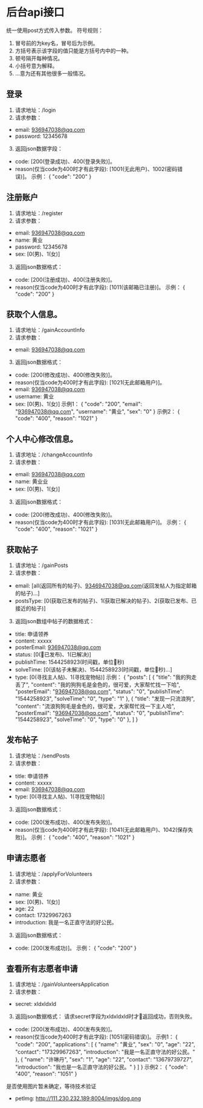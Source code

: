 # 后台api接口

统一使用post方式传入参数。
符号规则：
1. 冒号前的为key名，冒号后为示例。
2. 方括号表示该字段的值只能是方括号内中的一种。
3. 顿号隔开每种情况。
4. 小括号意为解释。
5. ...意为还有其他很多一般情况。

## 登录

1. 请求地址：/login
2. 请求参数：
+ email: 936947038@qq.com
+ password: 12345678
3. 返回json数据字段：
+ code: [200(登录成功)、400(登录失败)]。
+ reason(仅当code为400时才有此字段): [1001(无此用户)、1002(密码错误)]。
示例：
{
    "code": "200"
}

## 注册账户

1. 请求地址：/register
2. 请求参数：
+ email: 936947038@qq.com
+ name: 黄业
+ password: 12345678
+ sex: [0(男)、1(女)]
3. 返回json数据格式：
+ code: [200(注册成功)、400(注册失败)]。
+ reason(仅当code为400时才有此字段): [1011(该邮箱已注册)]。
示例：
{
    "code": "200"
}

## 获取个人信息。

1. 请求地址：/gainAccountInfo
2. 请求参数：
+ email: 936947038@qq.com
3. 返回json数据格式：
+ code: [200(修改成功)、400(修改失败)]。
+ reason(仅当code为400时才有此字段): [1021(无此邮箱用户)]。
+ email: 936947038@qq.com
+ username: 黄业
+ sex: [0(男)、1(女)]
示例1：
{
    "code": "200",
    "email": "936947038@qq.com",
    "username": "黄业",
    "sex": "0"
}
示例2：
{
    "code": "400",
    "reason": "1021"
}

## 个人中心修改信息。

1. 请求地址：/changeAccountInfo
2. 请求参数：
+ email: 936947038@qq.com
+ name: 黄业业
+ sex: [0(男)、1(女)]
3. 返回json数据格式：
+ code: [200(修改成功)、400(修改失败)]。
+ reason(仅当code为400时才有此字段): [1031(无此邮箱用户)]。
示例：
{
    "code": "400",
    "reason": "1021"
}

## 获取帖子

1. 请求地址：/gainPosts
2. 请求参数：
+ email: [all(返回所有的帖子)、9346947038@qq.com(返回发帖人为指定邮箱的帖子)...]
+ postsType: [0(获取已发布的帖子)、1(获取已解决的帖子)、2(获取已发布、已接近的帖子)]
3. 返回json数组中帖子的数据格式：
+ title: 申请领养
+ content: xxxxx
+ posterEmail: 936947038@qq.com
+ status: [0(已发布)、1(已解决)]
+ publishTime: 1544258923(时间戳，单位秒)
+ solveTime: [0(该帖子未解决)、1544258923(时间戳，单位秒)...]
+ type: [0(寻找主人帖)、1(寻找宠物帖)]
示例：
{
    "posts": [
        {
            "title": "我的狗走丢了",
            "content": "我的狗狗毛是金色的，很可爱，大家帮忙找一下哈",
            "posterEmail": "936947038@qq.com",
            "status": "0",
            "publishTime": "1544258923",
            "solveTime": "0",
            "type": "1"
        },
        {
            "title": "发现一只流浪狗",
            "content": "流浪狗狗毛是金色的，很可爱，大家帮忙找一下主人哈",
            "posterEmail": "936947038@qq.com",
            "status": "0",
            "publishTime": "1544258923",
            "solveTime": "0",
            "type": "0"
        },
    ]
}

## 发布帖子

1. 请求地址：/sendPosts
2. 请求参数：
+ title: 申请领养
+ content: xxxxx
+ email: 936947038@qq.com
+ type: [0(寻找主人帖)、1(寻找宠物帖)]
3. 返回json数据格式：
+ code: [200(发布成功)、400(发布失败)]。
+ reason(仅当code为400时才有此字段): [1041(无此邮箱用户)、1042(保存失败)]。
示例：
{
    "code": "400",
    "reason": "1021"
}

## 申请志愿者

1. 请求地址：/applyForVolunteers
2. 请求参数：
+ name: 黄业
+ sex: [0(男)、1(女)]
+ age: 22
+ contact: 17329967263
+ introduction: 我是一名正直守法的好公民。
3. 返回json数据格式：
+ code: [200(发布成功)]。
示例：
{
    "code": "200"
}

## 查看所有志愿者申请

1. 请求地址：/gainVolunteersApplication
2. 请求参数：
+ secret: xldxldxld
3. 返回json数据格式：
请求secret字段为xldxldxld时才返回成功，否则失败。
+ code: [200(发布成功)、400(发布失败)]。
+ reason(仅当code为400时才有此字段): [1051(密码错误)]。
示例1：
{
    "code": "200",
    "applications": [
        {
            "name": "黄业",
            "sex": "0",
            "age": "22",
            "contact": "17329967263",
            "introduction": "我是一名正直守法的好公民。"
        },
        {
            "name": "许琳丹",
            "sex": "1",
            "age": "22",
            "contact": "13679739727",
            "introduction": "我也是一名正直守法的好公民。"
        }
    ]
}
示例2：
{
    "code": "400",
    "reason": "1051"
}



是否使用图片暂未确定，等待技术验证
+ petImg: http://111.230.232.189:8004/imgs/dog.png